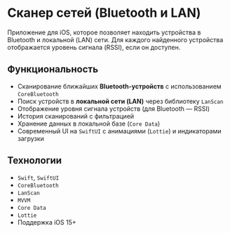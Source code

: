 
# Сканер сетей (Bluetooth и LAN)

Приложение для iOS, которое позволяет находить устройства в Bluetooth и локальной (LAN) сети.
Для каждого найденного устройства отображается уровень сигнала (RSSI), если он доступен.

## Функциональность

- Сканирование ближайших **Bluetooth-устройств** с использованием `CoreBluetooth`
- Поиск устройств в **локальной сети (LAN)** через библиотеку `LanScan`
- Отображение уровня сигнала устройств (для Bluetooth — RSSI)
- История сканирований с фильтрацией
- Хранение данных в локальной базе (`Core Data`)
- Современный UI на `SwiftUI` с анимациями (`Lottie`) и индикаторами загрузки

## Технологии

- `Swift`, `SwiftUI`
- `CoreBluetooth`
- `LanScan`
- `MVVM`
- `Core Data`
- `Lottie`
- Поддержка iOS 15+




